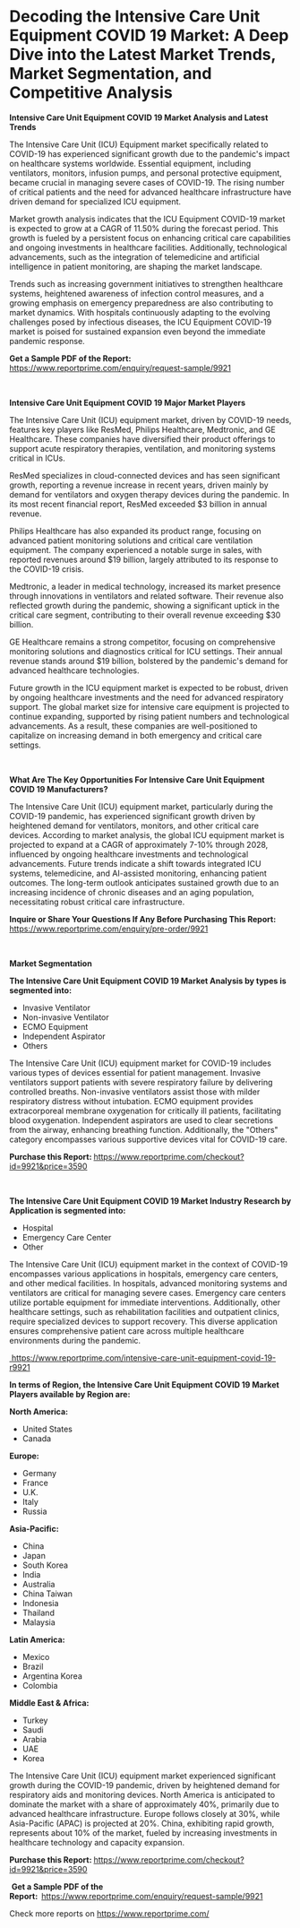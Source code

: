 <p><h1>Decoding the Intensive Care Unit Equipment COVID 19 Market: A Deep Dive into the Latest Market Trends, Market Segmentation, and Competitive Analysis</h1></p><p><strong>Intensive Care Unit Equipment COVID 19 Market Analysis and Latest Trends</strong></p>
<p><p>The Intensive Care Unit (ICU) Equipment market specifically related to COVID-19 has experienced significant growth due to the pandemic's impact on healthcare systems worldwide. Essential equipment, including ventilators, monitors, infusion pumps, and personal protective equipment, became crucial in managing severe cases of COVID-19. The rising number of critical patients and the need for advanced healthcare infrastructure have driven demand for specialized ICU equipment.</p><p>Market growth analysis indicates that the ICU Equipment COVID-19 market is expected to grow at a CAGR of 11.50% during the forecast period. This growth is fueled by a persistent focus on enhancing critical care capabilities and ongoing investments in healthcare facilities. Additionally, technological advancements, such as the integration of telemedicine and artificial intelligence in patient monitoring, are shaping the market landscape. </p><p>Trends such as increasing government initiatives to strengthen healthcare systems, heightened awareness of infection control measures, and a growing emphasis on emergency preparedness are also contributing to market dynamics. With hospitals continuously adapting to the evolving challenges posed by infectious diseases, the ICU Equipment COVID-19 market is poised for sustained expansion even beyond the immediate pandemic response.</p></p>
<p><strong>Get a Sample PDF of the Report:&nbsp;</strong> <a href="https://www.reportprime.com/enquiry/request-sample/9921?utm_campaign=2533&utm_medium=2&utm_source=Github&utm_content=ia&utm_term=20032025&utm_id=intensive-care-unit-equipment-covid-19">https://www.reportprime.com/enquiry/request-sample/9921</a></p>
<p>&nbsp;</p>
<p><strong>Intensive Care Unit Equipment COVID 19 Major Market Players</strong></p>
<p><p>The Intensive Care Unit (ICU) equipment market, driven by COVID-19 needs, features key players like ResMed, Philips Healthcare, Medtronic, and GE Healthcare. These companies have diversified their product offerings to support acute respiratory therapies, ventilation, and monitoring systems critical in ICUs.</p><p>ResMed specializes in cloud-connected devices and has seen significant growth, reporting a revenue increase in recent years, driven mainly by demand for ventilators and oxygen therapy devices during the pandemic. In its most recent financial report, ResMed exceeded $3 billion in annual revenue.</p><p>Philips Healthcare has also expanded its product range, focusing on advanced patient monitoring solutions and critical care ventilation equipment. The company experienced a notable surge in sales, with reported revenues around $19 billion, largely attributed to its response to the COVID-19 crisis.</p><p>Medtronic, a leader in medical technology, increased its market presence through innovations in ventilators and related software. Their revenue also reflected growth during the pandemic, showing a significant uptick in the critical care segment, contributing to their overall revenue exceeding $30 billion.</p><p>GE Healthcare remains a strong competitor, focusing on comprehensive monitoring solutions and diagnostics critical for ICU settings. Their annual revenue stands around $19 billion, bolstered by the pandemic's demand for advanced healthcare technologies.</p><p>Future growth in the ICU equipment market is expected to be robust, driven by ongoing healthcare investments and the need for advanced respiratory support. The global market size for intensive care equipment is projected to continue expanding, supported by rising patient numbers and technological advancements. As a result, these companies are well-positioned to capitalize on increasing demand in both emergency and critical care settings.</p></p>
<p>&nbsp;</p>
<p><strong>What Are The Key Opportunities For Intensive Care Unit Equipment COVID 19 Manufacturers?</strong></p>
<p><p>The Intensive Care Unit (ICU) equipment market, particularly during the COVID-19 pandemic, has experienced significant growth driven by heightened demand for ventilators, monitors, and other critical care devices. According to market analysis, the global ICU equipment market is projected to expand at a CAGR of approximately 7-10% through 2028, influenced by ongoing healthcare investments and technological advancements. Future trends indicate a shift towards integrated ICU systems, telemedicine, and AI-assisted monitoring, enhancing patient outcomes. The long-term outlook anticipates sustained growth due to an increasing incidence of chronic diseases and an aging population, necessitating robust critical care infrastructure.</p></p>
<p><strong>Inquire or Share Your Questions If Any Before Purchasing This Report:</strong> <a href="https://www.reportprime.com/enquiry/pre-order/9921?utm_campaign=2533&utm_medium=2&utm_source=Github&utm_content=ia&utm_term=20032025&utm_id=intensive-care-unit-equipment-covid-19">https://www.reportprime.com/enquiry/pre-order/9921</a></p>
<p>&nbsp;</p>
<p><strong>Market Segmentation</strong></p>
<p><strong>The Intensive Care Unit Equipment COVID 19 Market Analysis by types is segmented into:</strong></p>
<p><ul><li>Invasive Ventilator</li><li>Non-invasive Ventilator</li><li>ECMO Equipment</li><li>Independent Aspirator</li><li>Others</li></ul></p>
<p><p>The Intensive Care Unit (ICU) equipment market for COVID-19 includes various types of devices essential for patient management. Invasive ventilators support patients with severe respiratory failure by delivering controlled breaths. Non-invasive ventilators assist those with milder respiratory distress without intubation. ECMO equipment provides extracorporeal membrane oxygenation for critically ill patients, facilitating blood oxygenation. Independent aspirators are used to clear secretions from the airway, enhancing breathing function. Additionally, the "Others" category encompasses various supportive devices vital for COVID-19 care.</p></p>
<p><strong>Purchase this Report:&nbsp;</strong><a href="https://www.reportprime.com/checkout?id=9921&price=3590&utm_campaign=2533&utm_medium=2&utm_source=Github&utm_content=ia&utm_term=20032025&utm_id=intensive-care-unit-equipment-covid-19">https://www.reportprime.com/checkout?id=9921&price=3590</a></p>
<p>&nbsp;</p>
<p><strong>The Intensive Care Unit Equipment COVID 19 Market Industry Research by Application is segmented into:</strong></p>
<p><ul><li>Hospital</li><li>Emergency Care Center</li><li>Other</li></ul></p>
<p><p>The Intensive Care Unit (ICU) equipment market in the context of COVID-19 encompasses various applications in hospitals, emergency care centers, and other medical facilities. In hospitals, advanced monitoring systems and ventilators are critical for managing severe cases. Emergency care centers utilize portable equipment for immediate interventions. Additionally, other healthcare settings, such as rehabilitation facilities and outpatient clinics, require specialized devices to support recovery. This diverse application ensures comprehensive patient care across multiple healthcare environments during the pandemic.</p></p>
<p><a href="https://www.reportprime.com/intensive-care-unit-equipment-covid-19-r9921?utm_campaign=2533&utm_medium=2&utm_source=Github&utm_content=ia&utm_term=20032025&utm_id=intensive-care-unit-equipment-covid-19">&nbsp;https://www.reportprime.com/intensive-care-unit-equipment-covid-19-r9921</a></p>
<p><strong>In terms of Region, the Intensive Care Unit Equipment COVID 19 Market Players available by Region are:</strong></p>
<p>
    <p> <strong> North America: </strong>
        <ul>
            <li>United States</li>
            <li>Canada</li>
        </ul>
        </p> 
    <p> <strong> Europe: </strong>
        <ul>
            <li>Germany</li>
            <li>France</li>
            <li>U.K.</li>
            <li>Italy</li>
            <li>Russia</li>
        </ul>
        </p> 
    <p> <strong> Asia-Pacific: </strong>
        <ul>
            <li>China</li>
            <li>Japan</li>
            <li>South Korea</li>
            <li>India</li>
            <li>Australia</li>
            <li>China Taiwan</li>
            <li>Indonesia</li>
            <li>Thailand</li>
            <li>Malaysia</li>
        </ul>
        </p> 
    <p> <strong> Latin America: </strong>
        <ul>
            <li>Mexico</li>
            <li>Brazil</li>
            <li>Argentina Korea</li>
            <li>Colombia</li>
        </ul>
        </p> 
    <p> <strong> Middle East & Africa: </strong>
        <ul>
            <li>Turkey</li>
            <li>Saudi</li>
            <li>Arabia</li>
            <li>UAE</li>
            <li>Korea</li>
        </ul>
    </p>
    </p>
<p><p>The Intensive Care Unit (ICU) equipment market experienced significant growth during the COVID-19 pandemic, driven by heightened demand for respiratory aids and monitoring devices. North America is anticipated to dominate the market with a share of approximately 40%, primarily due to advanced healthcare infrastructure. Europe follows closely at 30%, while Asia-Pacific (APAC) is projected at 20%. China, exhibiting rapid growth, represents about 10% of the market, fueled by increasing investments in healthcare technology and capacity expansion.</p></p>
<p><strong>Purchase this Report: </strong><a href="https://www.reportprime.com/checkout?id=9921&price=3590&utm_campaign=2533&utm_medium=2&utm_source=Github&utm_content=ia&utm_term=20032025&utm_id=intensive-care-unit-equipment-covid-19">https://www.reportprime.com/checkout?id=9921&price=3590</a></p>
<p>&nbsp;<strong>Get a Sample PDF of the Report:&nbsp;&nbsp;</strong><a href="https://www.reportprime.com/enquiry/request-sample/9921?utm_campaign=2533&utm_medium=2&utm_source=Github&utm_content=ia&utm_term=20032025&utm_id=intensive-care-unit-equipment-covid-19">https://www.reportprime.com/enquiry/request-sample/9921</a></p>
<p><strong></strong></p>
<p>Check more reports on <a href="https://www.reportprime.com/?utm_campaign=2533&utm_medium=2&utm_source=Github&utm_content=ia&utm_term=20032025&utm_id=intensive-care-unit-equipment-covid-19">https://www.reportprime.com/</a></p>
